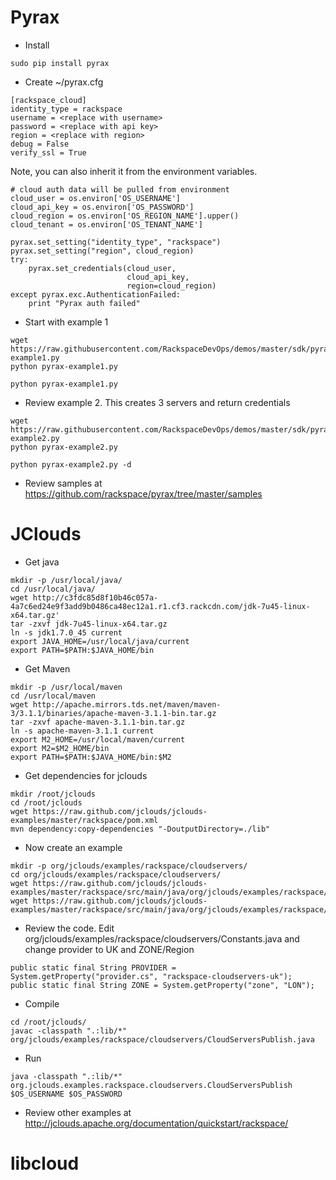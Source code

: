 
Pyrax
======

 * Install

```
sudo pip install pyrax
```

 * Create  ~/pyrax.cfg
```
[rackspace_cloud]
identity_type = rackspace
username = <replace with username>
password = <replace with api key>
region = <replace with region>
debug = False
verify_ssl = True
```

Note, you can also inherit it from the environment variables.

```
# cloud auth data will be pulled from environment
cloud_user = os.environ['OS_USERNAME']
cloud_api_key = os.environ['OS_PASSWORD']
cloud_region = os.environ['OS_REGION_NAME'].upper()
cloud_tenant = os.environ['OS_TENANT_NAME']

pyrax.set_setting("identity_type", "rackspace")
pyrax.set_setting("region", cloud_region)
try:
    pyrax.set_credentials(cloud_user,
                          cloud_api_key,
                          region=cloud_region)
except pyrax.exc.AuthenticationFailed:
    print "Pyrax auth failed"
```


 * Start with example 1
```
wget https://raw.githubusercontent.com/RackspaceDevOps/demos/master/sdk/pyrax/pyrax-example1.py
python pyrax-example1.py

python pyrax-example1.py
```

  * Review example 2. This creates 3 servers and return credentials
```
wget https://raw.githubusercontent.com/RackspaceDevOps/demos/master/sdk/pyrax/pyrax-example2.py
python pyrax-example2.py

python pyrax-example2.py -d
```


  * Review samples at https://github.com/rackspace/pyrax/tree/master/samples


JClouds
======

  * Get java

```
mkdir -p /usr/local/java/
cd /usr/local/java/
wget http://c3fdc85d8f10b46c057a-4a7c6ed24e9f3add9b0486ca48ec12a1.r1.cf3.rackcdn.com/jdk-7u45-linux-x64.tar.gz'
tar -zxvf jdk-7u45-linux-x64.tar.gz
ln -s jdk1.7.0_45 current
export JAVA_HOME=/usr/local/java/current
export PATH=$PATH:$JAVA_HOME/bin
```


 * Get Maven
```
mkdir -p /usr/local/maven
cd /usr/local/maven
wget http://apache.mirrors.tds.net/maven/maven-3/3.1.1/binaries/apache-maven-3.1.1-bin.tar.gz
tar -zxvf apache-maven-3.1.1-bin.tar.gz 
ln -s apache-maven-3.1.1 current
export M2_HOME=/usr/local/maven/current
export M2=$M2_HOME/bin
export PATH=$PATH:$JAVA_HOME/bin:$M2
```



 * Get dependencies for jclouds
```
mkdir /root/jclouds
cd /root/jclouds
wget https://raw.github.com/jclouds/jclouds-examples/master/rackspace/pom.xml
mvn dependency:copy-dependencies "-DoutputDirectory=./lib"
```



 * Now create an example
```
mkdir -p org/jclouds/examples/rackspace/cloudservers/
cd org/jclouds/examples/rackspace/cloudservers/
wget https://raw.github.com/jclouds/jclouds-examples/master/rackspace/src/main/java/org/jclouds/examples/rackspace/cloudservers/CloudServersPublish.java
wget https://raw.github.com/jclouds/jclouds-examples/master/rackspace/src/main/java/org/jclouds/examples/rackspace/cloudservers/Constants.java
```


 * Review the code. Edit org/jclouds/examples/rackspace/cloudservers/Constants.java and change provider to UK and ZONE/Region
```
public static final String PROVIDER = System.getProperty("provider.cs", "rackspace-cloudservers-uk");
public static final String ZONE = System.getProperty("zone", "LON");
```


 * Compile
```
cd /root/jclouds/
javac -classpath ".:lib/*" org/jclouds/examples/rackspace/cloudservers/CloudServersPublish.java
```

 * Run
```
java -classpath ".:lib/*" org.jclouds.examples.rackspace.cloudservers.CloudServersPublish $OS_USERNAME $OS_PASSWORD
```


 * Review other examples at http://jclouds.apache.org/documentation/quickstart/rackspace/


libcloud
======

